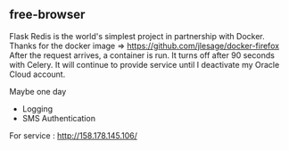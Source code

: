 ## free-browser

Flask Redis is the world's simplest project in partnership with Docker.
Thanks for the docker image => https://github.com/jlesage/docker-firefox
After the request arrives, a container is run. It turns off after 90 seconds with Celery. It will continue to provide service until I deactivate my Oracle Cloud account.

Maybe one day
- Logging
- SMS Authentication

For service : http://158.178.145.106/
